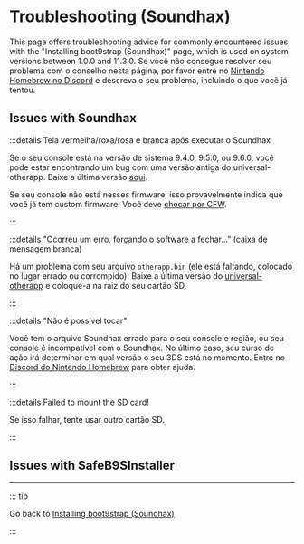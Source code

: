 # Troubleshooting (Soundhax)

This page offers troubleshooting advice for commonly encountered issues with the "Installing boot9strap (Soundhax)" page, which is used on system versions between 1.0.0 and 11.3.0. Se você não consegue resolver seu problema com o conselho nesta página, por favor entre no [Nintendo Homebrew no Discord](https://discord.gg/MWxPgEp) e descreva o seu problema, incluindo o que você já tentou.

## Issues with Soundhax

:::details Tela vermelha/roxa/rosa e branca após executar o Soundhax

Se o seu console está na versão de sistema 9.4.0, 9.5.0, ou 9.6.0, você pode estar encontrando um bug com uma versão antiga do universal-otherapp. Baixe a última versão [aqui](https://github.com/TuxSH/universal-otherapp/releases/latest).

Se seu console não está nesses firmware, isso provavelmente indica que você já tem custom firmware. Você deve [checar por CFW](checking-for-cfw).

:::

:::details "Ocorreu um erro, forçando o software a fechar..." (caixa de mensagem branca)

Há um problema com seu arquivo `otherapp.bin` (ele está faltando, colocado no lugar errado ou corrompido). Baixe a última versão do [universal-otherapp](https://github.com/TuxSH/universal-otherapp/releases/latest) e coloque-a na raiz do seu cartão SD.

:::

:::details "Não é possível tocar"

Você tem o arquivo Soundhax errado para o seu console e região, ou seu console é incompatível com o Soundhax. No último caso, seu curso de ação irá determinar em qual versão o seu 3DS está no momento. Entre no [Discord do Nintendo Homebrew](https://discord.gg/MWxPgEp) para obter ajuda.

:::

:::details Failed to mount the SD card!

Se isso falhar, tente usar outro cartão SD.

:::

## Issues with SafeB9SInstaller

<!--@include: ./_include/troubleshooting-sb9si-bin.md -->

<!--@include: ./_include/troubleshooting-sb9si-common.md -->

<!--@include: ./_include/troubleshooting-get-help-common.md -->

---

::: tip

Go back to [Installing boot9strap (Soundhax)](installing-boot9strap-\(soundhax\))

:::

<!--@include: ./_include/troubleshooting-return.md -->
